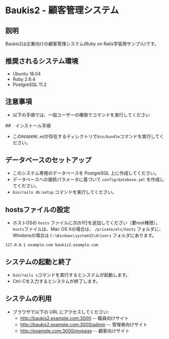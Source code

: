 # Baukis2 - 顧客管理システム

## 説明
Baukis2は企業向けの顧客管理システム(Ruby on Rails学習用サンプル)です。

## 推奨されるシステム環境
- Ubuntu 18.04
- Ruby 2.6.4
- PostgreSQL 11.2

## 注意事項
- 以下の手順では、一般ユーザーの権限でコマンドを実行してください

##　インストール手順
- この`READEME.md`が存在するディレクトリで`bin/bundle`コマンドを実行してください。

## データベースのセットアップ
- このシステム専用のデータベースを PostgreSQL 上に作成してください。
- データベースへの接続パラメータに基づいて `config/database.yml` を作成してください。
- `bin/rails db:setup` コマンドを実行してください。

## hostsファイルの設定
- ホストOSの `hosts` ファイルに次の1行を追加してください（要root権限）。`hosts`ファイルは、Mac OS Xの場合は、
`/private/etc/hosts` フォルダに、Windonsの場合は `C:\Windows\system32\drivers` フォルダにあります。

`127.0.0.1 example.com baukis2.example.com`

## システムの起動と終了
- `bin/rails s`コマンドを実行するとシステムが起動します。
- Ctrl-Cを入力するとシステムが終了します。

## システムの利用
- ブラウザで以下の URL にアクセスしてください:
  - http://baukis2.example.com:3000 -- 職員向けサイト
  - http://baukis2.example.com:3000/admin -- 管理者向けサイト
  - http://example.com:3000/mypage -- 顧客向けサイト